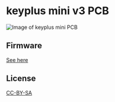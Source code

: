 # keyplus mini v3 PCB

![Image of keyplus mini PCB](https://rawgit.com/ahtn/keyboard_pcb/master/keyplus_mini/keyplus_mini_v3/keyplus_mini_v3.png)

## Firmware

[See here](https://github.com/ahtn/keyplus)

## License

[CC-BY-SA](https://creativecommons.org/licenses/by-sa/4.0/)
